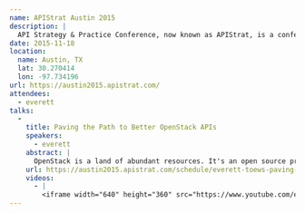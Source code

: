 ```yaml
---
name: APIStrat Austin 2015
description: |
  API Strategy & Practice Conference, now known as APIStrat, is a conference focused on the API economy. The sixth edition of the conference is coming to Austin TX, looking to bring together everyone — from the API curious to today’s leaders — to discuss current opportunities and challenges in the API space.
date: 2015-11-18
location:
  name: Austin, TX
  lat: 30.270414
  lon: -97.734196
url: https://austin2015.apistrat.com/
attendees:
  - everett
talks:
  -
    title: Paving the Path to Better OpenStack APIs
    speakers:
      - everett
    abstract: |
      OpenStack is a land of abundant resources. It's an open source project that provides infrastructure as a service for public and private clouds. These infrastructure resources are logically divided into separate services (e.g. virtual machines via the compute service, files via the object storage service, etc.) and accessible via RESTful APIs. The paths to OpenStack land should lead developers and operations to these resources effortlessly. But all is not so. The paths will take the unwary astray. They twist and turn. They dead end. They lead you into the jaws of waiting dragons. It all adds up to one very frustrating journey. The abundant resources of OpenStack land are accessible but getting there is far more difficult than it should be. To address these difficulties I've helped found the OpenStack API Working Group. Our mission is to improve the developer experience of API users by converging the OpenStack APIs to a consistent and pragmatic RESTful design. Join me and learn how we create API guidelines and reach consensus in an open source community with thousands of contributors. Together we can pave the path to better OpenStack APIs.
    url: https://austin2015.apistrat.com/schedule/everett-toews-paving-the-path-to-better-openstack-apis.html
    videos:
      - |
        <iframe width="640" height="360" src="https://www.youtube.com/embed/iBFKMyzEAXM?start=1380&rel=0&amp;showinfo=0" frameborder="0" allowfullscreen></iframe>
---
```

